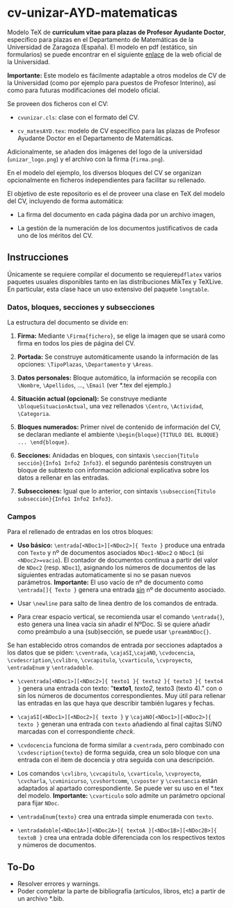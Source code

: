 # cv-unizar-AYD-matematicas

Modelo TeX de **currículum vitae para plazas de Profesor Ayudante Doctor**, específico para plazas en el Departamento de Matemáticas de la Universidad de Zaragoza (España). El modelo en pdf (estático, sin formularios) se puede encontrar en el siguiente [enlace](https://recursoshumanos.unizar.es/servicio-pdi/seleccion-de-personal-pdi/modelos-de-curriculo) de la web oficial de la Universidad.

**Importante:** Este modelo es fácilmente adaptable a otros modelos de CV de la Universidad (como por ejemplo para puestos de Profesor Interino), así como para futuras modificaciones del modelo oficial.

Se proveen dos ficheros con el CV:

- `cvunizar.cls`: clase con el formato del CV.

- `cv_matesAYD.tex`: modelo de CV específico para las plazas de Profesor Ayudante Doctor en el Departamento de Matemáticas.

Adicionalmente, se añaden dos imágenes del logo de la universidad (`unizar_logo.png`) y el archivo con la firma (`firma.png`).

En el modelo del ejemplo, los diversos bloques del CV se organizan opcionalmente en ficheros independientes para facilitar su rellenado.

El objetivo de este repositorio es el de proveer una clase en TeX del modelo del CV, incluyendo de forma automática:

- La firma del documento en cada página dada por un archivo imagen,

- La gestión de la numeración de los documentos justificativos de cada uno de los méritos del CV.

## Instrucciones

Únicamente se requiere compilar el documento se requiere`pdflatex` varios paquetes usuales disponibles tanto en las distribuciones MikTex y TeXLive. En particular, esta clase hace un uso extensivo del paquete `longtable`.

### Datos, bloques, secciones y subsecciones

La estructura del documento se divide en:

1. **Firma:** Mediante `\Firma{fichero}`, se elige la imagen que se usará como firma en todos los pies de página del CV.

2. **Portada:** Se construye automáticamente usando la información de las opciones: `\TipoPlazas`, `\Departamento` y `\Areas`. 

3. **Datos personales:** Bloque automático, la información se recopila con `\Nombre`, `\Apellidos`, ..., `\Email` (ver *.tex del ejemplo.)

4. **Situación actual (opcional):** Se construye mediante `\bloqueSituacionActual`, una vez rellenados `\Centro`, `\Actividad`, `\Categoria`.

5. **Bloques numerados:** Primer nivel de contenido de información del CV, se declaran mediante el ambiente `\begin{bloque}{TITULO DEL BLOQUE} ... \end{bloque}`.

6. **Secciones:** Anidadas en bloques, con sintaxis `\seccion{Titulo sección}{Info1 Info2 Info3}`. el segundo paréntesis construyen un bloque de subtexto con información adicional explicativa sobre los datos a rellenar en las entradas.

7. **Subsecciones:** Igual que lo anterior, con sintaxis `\subseccion{Titulo subsección}{Info1 Info2 Info3}`.

### Campos

Para el rellenado de entradas en los otros bloques:

- **Uso básico:** `\entrada[<NDoc1>][<NDoc2>]{ Texto }` produce una entrada con `Texto` y nº de documentos asociados `NDoc1-NDoc2` o `NDoc1` (si `<NDoc2>=vacio`). El contador de documentos continua a partir del valor de `NDoc2` (resp. `NDoc1`), asignando los números de documentos de las siguientes entradas automaticamente si no se pasan nuevos parámetros. **Importante:** El uso vacío de nº de documento como `\entrada[]{ Texto }` genera una entrada <u>sin</u> nº de documento asociado.

- Usar `\newline` para salto de linea dentro de los comandos de entrada.

- Para crear espacio vertical, se recomienda usar el comando `\entrada{}`, esto genera una linea vacía sin añadir el NºDoc. Si se quiere añadir como preámbulo a una (sub)sección, se puede usar `\preambNDoc{}`.

Se han establecido otros comandos de entrada por secciones adaptados a los datos que se piden: `\cventrada`, `\cajaSI`,`\cajaNO`, `\cvdocencia`, `\cvdescription`,`\cvlibro`, `\cvcapitulo`, `\cvarticulo`, `\cvproyecto`, `\entradaEnum` y `\entradadoble`.

- `\cventrada[<NDoc1>][<NDoc2>]{ texto1 }{ texto2 }{ texto3 }{ texto4 }` genera una entrada con texto: "**texto1**, _texto2_, texto3 (texto 4)." con o sin los números de documentos correspondientes. Muy útil para rellenar las entradas en las que haya que describir también lugares y fechas.

- `\cajaSI[<NDoc1>][<NDoc2>]{ texto }` y `\cajaNO[<NDoc1>][<NDoc2>]{ texto }` generan una entrada con `texto` añadiendo al final cajitas SI/NO marcadas con el correspondiente _check_.

- `\cvdocencia` funciona de forma similar a `cventrada`, pero combinado con `\cvdescription{texto}` de forma seguida, crea un solo bloque con una entrada con el item de docencia y otra seguida con una descripción.

- Los comandos `\cvlibro`, `\cvcapitulo`, `\cvarticulo`, `\cvproyecto`, `\cvcharla`, `\cvminicurso`, `\cvshortcomm`, `\cvposter` y `\cvestancia` están adaptados al apartado correspondiente. Se puede ver su uso en el *.tex del modelo. **Importante:** `\cvarticulo` solo admite un parámetro opcional para fijar `NDoc`.

- `\entradaEnum{texto}` crea una entrada simple enumerada con `texto`.

- `\entradadoble[<NDoc1A>][<NDoc2A>]{ textoA }[<NDoc1B>][<NDoc2B>]{ textoB }` crea una entrada doble diferenciada con los respectivos textos y números de documentos.

## To-Do

- Resolver errores y warnings.
- Poder completar la parte de bibliografía (artículos, libros, etc) a partir de un archivo *.bib.
